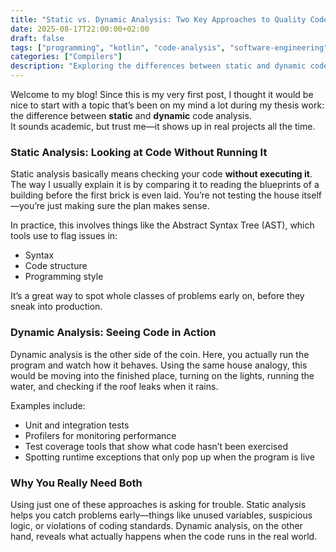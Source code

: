 ```yaml
---
title: "Static vs. Dynamic Analysis: Two Key Approaches to Quality Code"
date: 2025-08-17T22:00:00+02:00
draft: false
tags: ["programming", "kotlin", "code-analysis", "software-engineering"]
categories: ["Compilers"]
description: "Exploring the differences between static and dynamic code analysis and why both matter when building reliable software."
---
```


Welcome to my blog! Since this is my very first post, I thought it would be nice to start with a topic that’s been on my mind a lot during my thesis work: the difference between **static** and **dynamic** code analysis.  
It sounds academic, but trust me—it shows up in real projects all the time.

### Static Analysis: Looking at Code Without Running It

Static analysis basically means checking your code **without executing it**. The way I usually explain it is by comparing it to reading the blueprints of a building before the first brick is even laid. You’re not testing the house itself—you’re just making sure the plan makes sense.

In practice, this involves things like the Abstract Syntax Tree (AST), which tools use to flag issues in:  
* Syntax  
* Code structure  
* Programming style  

It’s a great way to spot whole classes of problems early on, before they sneak into production.

### Dynamic Analysis: Seeing Code in Action

Dynamic analysis is the other side of the coin. Here, you actually run the program and watch how it behaves. Using the same house analogy, this would be moving into the finished place, turning on the lights, running the water, and checking if the roof leaks when it rains.

Examples include:  
* Unit and integration tests  
* Profilers for monitoring performance  
* Test coverage tools that show what code hasn’t been exercised  
* Spotting runtime exceptions that only pop up when the program is live  

### Why You Really Need Both

Using just one of these approaches is asking for trouble. Static analysis helps you catch problems early—things like unused variables, suspicious logic, or violations of coding standards. Dynamic analysis, on the other hand, reveals what actually happens when the code runs in the real world.
